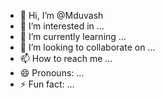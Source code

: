 - 👋 Hi, I’m @Mduvash
- 👀 I’m interested in ...
- 🌱 I’m currently learning ...
- 💞️ I’m looking to collaborate on ...
- 📫 How to reach me ...
- 😄 Pronouns: ...
- ⚡ Fun fact: ...

<!---
Mduvash/Mduvash is a ✨ special ✨ repository because its `README.md` (this file) appears on your GitHub profile.
You can click the Preview link to take a look at your changes.
--->
